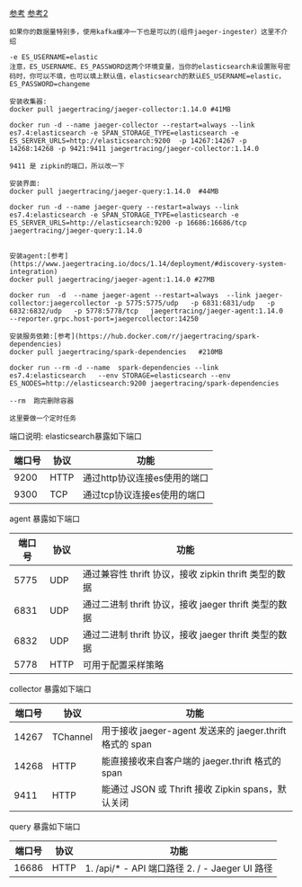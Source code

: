 
[参考](https://www.jaegertracing.io/docs/1.14/deployment/)
[参考2](https://my.oschina.net/u/2548090/blog/1821372)


```
如果你的数据量特别多，使用kafka缓冲一下也是可以的(组件jaeger-ingester）这里不介绍

-e ES_USERNAME=elastic
注意，ES_USERNAME、ES_PASSWORD这两个环境变量，当你的elasticsearch未设置账号密码时，你可以不填，也可以填上默认值，elasticsearch的默认ES_USERNAME=elastic，ES_PASSWORD=changeme

安装收集器:
docker pull jaegertracing/jaeger-collector:1.14.0 #41MB

docker run -d --name jaeger-collector --restart=always --link es7.4:elasticsearch -e SPAN_STORAGE_TYPE=elasticsearch -e ES_SERVER_URLS=http://elasticsearch:9200  -p 14267:14267 -p 14268:14268 -p 9421:9411 jaegertracing/jaeger-collector:1.14.0

9411 是 zipkin的端口，所以改一下

安装界面:
docker pull jaegertracing/jaeger-query:1.14.0  #44MB

docker run -d --name jaeger-query --restart=always --link es7.4:elasticsearch -e SPAN_STORAGE_TYPE=elasticsearch -e ES_SERVER_URLS=http://elasticsearch:9200 -p 16686:16686/tcp jaegertracing/jaeger-query:1.14.0


安装agent:[参考](https://www.jaegertracing.io/docs/1.14/deployment/#discovery-system-integration)
docker pull jaegertracing/jaeger-agent:1.14.0 #27MB

docker run  -d  --name jaeger-agent --restart=always  --link jaeger-collector:jaegercollector -p 5775:5775/udp   -p 6831:6831/udp   -p 6832:6832/udp   -p 5778:5778/tcp   jaegertracing/jaeger-agent:1.14.0   --reporter.grpc.host-port=jaegercollector:14250

安装服务依赖:[参考](https://hub.docker.com/r/jaegertracing/spark-dependencies)
docker pull jaegertracing/spark-dependencies   #210MB

docker run --rm -d --name  spark-dependencies --link es7.4:elasticsearch   --env STORAGE=elasticsearch --env ES_NODES=http://elasticsearch:9200 jaegertracing/spark-dependencies

--rm  跑完删除容器

这里要做一个定时任务
```

端口说明:
elasticsearch暴露如下端口

端口号 |	协议 |	功能
-|-|-
9200 | HTTP |	通过http协议连接es使用的端口
9300 | TCP |	通过tcp协议连接es使用的端口
 

agent 暴露如下端口

端口号 | 协议 |	功能
-|-|-
5775 | UDP |	通过兼容性 thrift 协议，接收 zipkin thrift 类型的数据
6831 | UDP |	通过二进制 thrift 协议，接收 jaeger thrift 类型的数据
6832 | UDP |	通过二进制 thrift 协议，接收 jaeger thrift 类型的数据
5778 | HTTP |	可用于配置采样策略
collector 暴露如下端口

端口号	| 协议	| 功能
-|-|-
14267 |	TChannel |	用于接收 jaeger-agent 发送来的 jaeger.thrift 格式的 span
14268 |	HTTP |	能直接接收来自客户端的 jaeger.thrift 格式的 span
9411 |	HTTP |	能通过 JSON 或 Thrift 接收 Zipkin spans，默认关闭
query 暴露如下端口

端口号|	协议|	功能
-|-|-
16686| HTTP |	1. /api/* - API 端口路径 2. / - Jaeger UI 路径